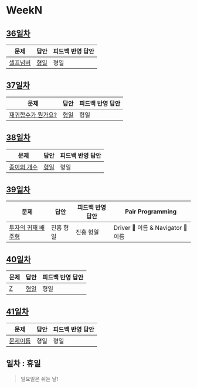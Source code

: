 # WeekN

## [36일차](Day36)

| 문제                                             | 답안                        | 피드백 반영 답안 |
| ------------------------------------------------ | --------------------------- | ---------------- |
| [셀프넘버](https://www.acmicpc.net/problem/4673) | [형일](Day36/bj4673_jhi.js) | 형일             |

## [37일차](Day37)

| 문제                                                        | 답안                         | 피드백 반영 답안 |
| ----------------------------------------------------------- | ---------------------------- | ---------------- |
| [재귀함수가 뭔가요?](https://www.acmicpc.net/problem/17478) | [형일](Day37/bj17478_jhi.js) | 형일             |

## [38일차](Day38)

| 문제                                                | 답안                        | 피드백 반영 답안 |
| --------------------------------------------------- | --------------------------- | ---------------- |
| [종이의 개수](https://www.acmicpc.net/problem/1780) | [형일](Day38/bj1780_jhi.js) | 형일             |

## [39일차](Day39)

| 문제                                                        | 답안      | 피드백 반영 답안 | Pair Programming                   |
| ----------------------------------------------------------- | --------- | ---------------- | ---------------------------------- |
| [투자의 귀재 배주형](https://www.acmicpc.net/problem/19947) | 진홍 형일 | 진홍 형일        | Driver 🚗 이름 & Navigator 🧭 이름 |

## [40일차](Day40)

| 문제                                      | 답안                        | 피드백 반영 답안 |
| ----------------------------------------- | --------------------------- | ---------------- |
| [Z](https://www.acmicpc.net/problem/1074) | [형일](Day40/bj1074_jhi.js) | 형일             |

## [41일차](Day41)

| 문제                 | 답안 | 피드백 반영 답안 |
| -------------------- | ---- | ---------------- |
| [문제이름](문제링크) | 형일 | 형일             |

## 일차 : 휴일

> 일요일은 쉬는 날!
